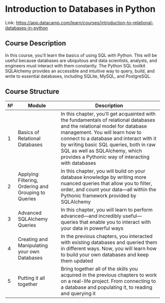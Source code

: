 # **Introduction to Databases in Python**

Link: https://app.datacamp.com/learn/courses/introduction-to-relational-databases-in-python

## **Course Description**

In this course, you'll learn the basics of using SQL with Python. This will be useful because databases are ubiquitous and data scientists, analysts, and engineers must interact with them constantly. The Python SQL toolkit SQLAlchemy provides an accessible and intuitive way to query, build, and write to essential databases, including SQLite, MySQL, and PostgreSQL.

## **Course Structure**

| № | Module | Description |
| - | - | - |
| 1 | Basics of Relational Databases | In this chapter, you’ll get acquainted with the fundamentals of relational databases and the relational model for database management. You will learn how to connect to a database and interact with it by writing basic SQL queries, both in raw SQL as well as SQLAlchemy, which provides a Pythonic way of interacting with databases |
| 2 | Applying Filtering, Ordering and Grouping to Queries | In this chapter, you will build on your database knowledge by writing more nuanced queries that allow you to filter, order, and count your data—all within the Pythonic framework provided by SQLAlchemy |
| 3 | Advanced SQLAlchemy Queries | In this chapter, you will learn to perform advanced—and incredibly useful—queries that enable you to interact with your data in powerful ways |
| 4 | Creating and Manipulating your own Databases | In the previous chapters, you interacted with existing databases and queried them in different ways. Now, you will learn how to build your own databases and keep them updated |
| 5 | Putting it all together | Bring together all of the skills you acquired in the previous chapters to work on a real-life project. From connecting to a database and populating it, to reading and querying it |
